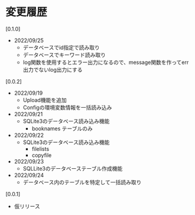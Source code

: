 # 変更履歴

[0.1.0]
* 2022/09/25
  * データベースでid指定で読み取り
  * データベースでキーワード読み取り
  * log関数を使用するとエラー出力になるので、message関数を作ってerr出力でないlog出力にする

[0.0.2]
* 2022/09/19
  * Upload機能を追加
  * Configの環境変数情報を一括読み込み
* 2022/09/21
  * SQLite3のデータベース読み込み機能
    * booknames テーブルのみ
* 2022/09/22
  * SQLite3のデータベース読み込み機能
    * filelists
    * copyfile
* 2022/09/23
  * SQLLite3のデータベーステーブル作成機能
* 2022/09/24
  * データベース内のテーブルを特定して一括読み取り

[0.0.1]
* 仮リリース